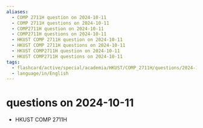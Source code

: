 ```yaml
---
aliases:
  - COMP 2711H question on 2024-10-11
  - COMP 2711H questions on 2024-10-11
  - COMP2711H question on 2024-10-11
  - COMP2711H questions on 2024-10-11
  - HKUST COMP 2711H question on 2024-10-11
  - HKUST COMP 2711H questions on 2024-10-11
  - HKUST COMP2711H question on 2024-10-11
  - HKUST COMP2711H questions on 2024-10-11
tags:
  - flashcard/active/special/academia/HKUST/COMP_2711H/questions/2024-10-11
  - language/in/English
---
```


# questions on 2024-10-11

- HKUST COMP 2711H
